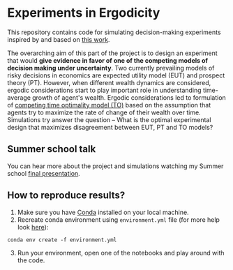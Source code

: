 # Experiments in Ergodicity 

This repository contains code for simulating decision-making experiments inspired by and based on [this work](https://arxiv.org/abs/1906.04652). 

The overarching aim of this part of the project is to design an experiment that would **give evidence in favor of one of the competing models of decision making under uncertainty**. Two currently prevailing models of risky decisions in economics are expected utility model (EUT) and prospect theory (PT). However, when different wealth dynamics are considered, ergodic considerations start to play important role in understanding time-average growth of agent's wealth. Ergodic considerations led to formulation of [competing time optimality model (TO)](https://arxiv.org/abs/1801.03680) based on the assumption that agents try to maximize the rate of change of their wealth over time. Simulations try answer the question – What is the optimal experimental design that maximizes disagreement between EUT, PT and TO models?  

## Summer school talk

You can hear more about the project and simulations watching my Summer school [final presentation](https://www.youtube.com/watch?v=ohOAPWXhrZg).

## How to reproduce results?

1. Make sure you have [Conda](https://conda.io/projects/conda/en/latest/user-guide/install/index.html) installed on your local machine.
2. Recreate conda environment using `environment.yml` file (for more help look [here](https://conda.io/projects/conda/en/latest/user-guide/tasks/manage-environments.html#creating-an-environment-from-an-environment-yml-file)):
```
conda env create -f environment.yml
```
3. Run your environment, open one of the notebooks and play around with the code.
